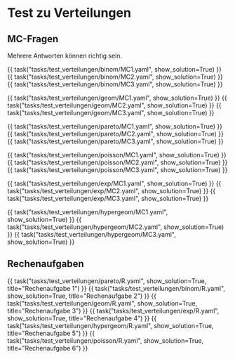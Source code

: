 # Test zu Verteilungen

## MC-Fragen 

Mehrere Antworten können richtig sein.

{{ task("tasks/test_verteilungen/binom/MC1.yaml", show_solution=True) }}
{{ task("tasks/test_verteilungen/binom/MC2.yaml", show_solution=True) }}
{{ task("tasks/test_verteilungen/binom/MC3.yaml", show_solution=True) }}

{{ task("tasks/test_verteilungen/geom/MC1.yaml", show_solution=True) }}
{{ task("tasks/test_verteilungen/geom/MC2.yaml", show_solution=True) }}
{{ task("tasks/test_verteilungen/geom/MC3.yaml", show_solution=True) }}

{{ task("tasks/test_verteilungen/pareto/MC1.yaml", show_solution=True) }}
{{ task("tasks/test_verteilungen/pareto/MC2.yaml", show_solution=True) }}
{{ task("tasks/test_verteilungen/pareto/MC3.yaml", show_solution=True) }}

{{ task("tasks/test_verteilungen/poisson/MC1.yaml", show_solution=True) }}
{{ task("tasks/test_verteilungen/poisson/MC2.yaml", show_solution=True) }}
{{ task("tasks/test_verteilungen/poisson/MC3.yaml", show_solution=True) }}

{{ task("tasks/test_verteilungen/exp/MC1.yaml", show_solution=True) }}
{{ task("tasks/test_verteilungen/exp/MC2.yaml", show_solution=True) }}
{{ task("tasks/test_verteilungen/exp/MC3.yaml", show_solution=True) }}

{{ task("tasks/test_verteilungen/hypergeom/MC1.yaml", show_solution=True) }}
{{ task("tasks/test_verteilungen/hypergeom/MC2.yaml", show_solution=True) }}
{{ task("tasks/test_verteilungen/hypergeom/MC3.yaml", show_solution=True) }}

## Rechenaufgaben

{{ task("tasks/test_verteilungen/pareto/R.yaml", show_solution=True, title="Rechenaufgabe 1") }}
{{ task("tasks/test_verteilungen/binom/R.yaml", show_solution=True, title="Rechenaufgabe 2") }}
{{ task("tasks/test_verteilungen/geom/R.yaml", show_solution=True, title="Rechenaufgabe 3") }}
{{ task("tasks/test_verteilungen/exp/R.yaml", show_solution=True, title="Rechenaufgabe 4") }}
{{ task("tasks/test_verteilungen/hypergeom/R.yaml", show_solution=True, title="Rechenaufgabe 5") }}
{{ task("tasks/test_verteilungen/poisson/R.yaml", show_solution=True, title="Rechenaufgabe 6") }}
